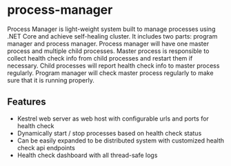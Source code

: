 # process-manager

Process Manager is light-weight system built to manage processes using .NET Core and achieve self-healing cluster. It includes two parts: program manager and process manager. Process manager will have one master process and multiple child processes. Master process is responsible to collect health check info from child processes and restart them if necessary. Child processes will report health check info to master process regularly. Program manager will check master process regularly to make sure that it is running properly.


## Features

* Kestrel web server as web host with configurable urls and ports for health check
* Dynamically start / stop processes based on health check status
* Can be easily expanded to be distributed system with customized health check api endpoints
* Health check dashboard with all thread-safe logs
